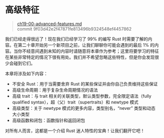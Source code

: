 # 高级特征

> [ch19-00-advanced-features.md](https://github.com/rust-lang/book/blob/master/second-edition/src/ch19-00-advanced-features.md)
> <br>
> commit 9f03d42e2f47871fe813496b9324548ef4457862

我们已经走得很远了！现在我们已经学习了 99% 的编写 Rust 时需要了解的内容。在第二十章开始另一个新项目之前，让我们聊聊你可能会遇到的最后 1% 的内容。当你不经意间遇到未知的内容时请随意将本章作为参考；这里将要学习的特征在某些非常特定的情况下很有用处。我们并不希望忽略这些特性，但是你会发现很少会碰到它们。

本章将涉及如下内容：

* 不安全 Rust：用于当需要舍弃 Rust 的某些保证并由你自己负责维持这些保证
* 高级生命周期：用于复杂生命周期情况的语法
* 高级 trait：与 trait 相关的关联类型，默认类型参数，完全限定语法（fully qualified syntax），超（父）trait（supertraits）和 newtype 模式
* 高级类型：关于 newtype 模式的更多内容，类型别名，“never” 类型和动态大小类型
* 高级函数和闭包：函数指针和返回闭包

对所有人而言，这都是一个介绍 Rust 迷人特性的宝典！让我们翻开它吧！